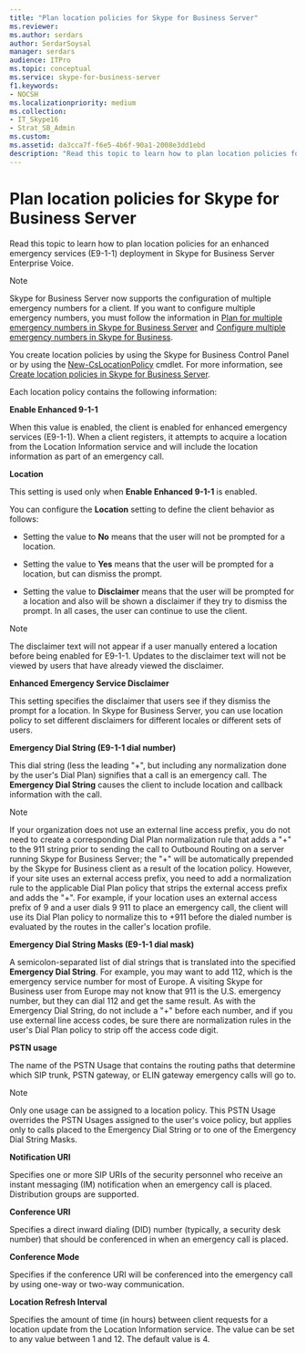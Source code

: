 ```yaml
---
title: "Plan location policies for Skype for Business Server"
ms.reviewer: 
ms.author: serdars
author: SerdarSoysal
manager: serdars
audience: ITPro
ms.topic: conceptual
ms.service: skype-for-business-server
f1.keywords:
- NOCSH
ms.localizationpriority: medium
ms.collection: 
- IT_Skype16
- Strat_SB_Admin
ms.custom:
ms.assetid: da3cca7f-f6e5-4b6f-90a1-2008e3dd1ebd
description: "Read this topic to learn how to plan location policies for an enhanced emergency services (E9-1-1) deployment in Skype for Business Server Enterprise Voice."
---
```


# Plan location policies for Skype for Business Server
 
Read this topic to learn how to plan location policies for an enhanced emergency services (E9-1-1) deployment in Skype for Business Server Enterprise Voice. 
  
> [!NOTE]
> Skype for Business Server now supports the configuration of multiple emergency numbers for a client. If you want to configure multiple emergency numbers, you must follow the information in [Plan for multiple emergency numbers in Skype for Business Server](multiple-emergency-numbers.md) and [Configure multiple emergency numbers in Skype for Business](../../deploy/deploy-enterprise-voice/configure-multiple-emergency-numbers.md). 
  
You create location policies by using the Skype for Business Control Panel or by using the [New-CsLocationPolicy](/powershell/module/skype/new-cslocationpolicy?view=skype-ps) cmdlet. For more information, see [Create location policies in Skype for Business Server](../../deploy/deploy-enterprise-voice/create-location-policies.md).
  
Each location policy contains the following information:
  
 **Enable Enhanced 9-1-1**
  
When this value is enabled, the client is enabled for enhanced emergency services (E9-1-1). When a client registers, it attempts to acquire a location from the Location Information service and will include the location information as part of an emergency call.
  
 **Location**
  
This setting is used only when **Enable Enhanced 9-1-1** is enabled.
  
You can configure the **Location** setting to define the client behavior as follows:
  
- Setting the value to **No** means that the user will not be prompted for a location.
    
- Setting the value to **Yes** means that the user will be prompted for a location, but can dismiss the prompt.
    
- Setting the value to **Disclaimer** means that the user will be prompted for a location and also will be shown a disclaimer if they try to dismiss the prompt. In all cases, the user can continue to use the client.
    
> [!NOTE]
> The disclaimer text will not appear if a user manually entered a location before being enabled for E9-1-1. Updates to the disclaimer text will not be viewed by users that have already viewed the disclaimer. 
  
 **Enhanced Emergency Service Disclaimer**
  
This setting specifies the disclaimer that users see if they dismiss the prompt for a location. In Skype for Business Server, you can use location policy to set different disclaimers for different locales or different sets of users.
  
 **Emergency Dial String (E9-1-1 dial number)**
  
This dial string (less the leading "+", but including any normalization done by the user's Dial Plan) signifies that a call is an emergency call. The **Emergency Dial String** causes the client to include location and callback information with the call.
  
> [!NOTE]
> If your organization does not use an external line access prefix, you do not need to create a corresponding Dial Plan normalization rule that adds a "+" to the 911 string prior to sending the call to Outbound Routing on a server running Skype for Business Server; the "+" will be automatically prepended by the Skype for Business client as a result of the location policy. However, if your site uses an external access prefix, you need to add a normalization rule to the applicable Dial Plan policy that strips the external access prefix and adds the "+". For example, if your location uses an external access prefix of 9 and a user dials 9 911 to place an emergency call, the client will use its Dial Plan policy to normalize this to +911 before the dialed number is evaluated by the routes in the caller's location profile. 
  
 **Emergency Dial String Masks (E9-1-1 dial mask)**
  
A semicolon-separated list of dial strings that is translated into the specified **Emergency Dial String**. For example, you may want to add 112, which is the emergency service number for most of Europe. A visiting Skype for Business user from Europe may not know that 911 is the U.S. emergency number, but they can dial 112 and get the same result. As with the Emergency Dial String, do not include a "+" before each number, and if you use external line access codes, be sure there are normalization rules in the user's Dial Plan policy to strip off the access code digit.
  
 **PSTN usage**
  
The name of the PSTN Usage that contains the routing paths that determine which SIP trunk, PSTN gateway, or ELIN gateway emergency calls will go to.
  
> [!NOTE]
> Only one usage can be assigned to a location policy. This PSTN Usage overrides the PSTN Usages assigned to the user's voice policy, but applies only to calls placed to the Emergency Dial String or to one of the Emergency Dial String Masks. 
  
 **Notification URI**
  
Specifies one or more SIP URIs of the security personnel who receive an instant messaging (IM) notification when an emergency call is placed. Distribution groups are supported.
  
 **Conference URI**
  
Specifies a direct inward dialing (DID) number (typically, a security desk number) that should be conferenced in when an emergency call is placed. 
  
 **Conference Mode**
  
Specifies if the conference URI will be conferenced into the emergency call by using one-way or two-way communication. 
  
 **Location Refresh Interval**
  
Specifies the amount of time (in hours) between client requests for a location update from the Location Information service. The value can be set to any value between 1 and 12. The default value is 4.
